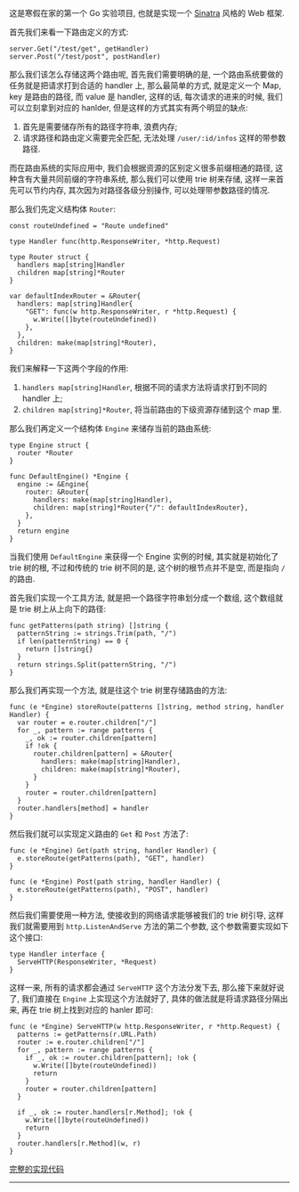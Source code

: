 这是寒假在家的第一个 Go 实验项目, 也就是实现一个 [Sinatra](http://sinatrarb.com/) 风格的 Web 框架.

首先我们来看一下路由定义的方式:

    server.Get("/test/get", getHandler)
    server.Post("/test/post", postHandler)

那么我们该怎么存储这两个路由呢, 首先我们需要明确的是, 一个路由系统要做的任务就是把请求打到合适的 handler 上, 那么最简单的方式, 就是定义一个 Map, key 是路由的路径, 而 value 是 handler, 这样的话, 每次请求的进来的时候, 我们可以立刻拿到对应的 hanlder, 但是这样的方式其实有两个明显的缺点:

1. 首先是需要储存所有的路径字符串, 浪费内存;
2. 请求路径和路由定义需要完全匹配, 无法处理 `/user/:id/infos` 这样的带参数路径.

而在路由系统的实际应用中, 我们会根据资源的区别定义很多前缀相通的路径, 这种含有大量共同前缀的字符串系统, 那么我们可以使用 trie 树来存储, 这样一来首先可以节约内存, 其次因为对路径各级分别操作, 可以处理带参数路径的情况.

那么我们先定义结构体 `Router`:

    const routeUndefined = "Route undefined"

    type Handler func(http.ResponseWriter, *http.Request)

    type Router struct {
      handlers map[string]Handler
      children map[string]*Router
    }

    var defaultIndexRouter = &Router{
      handlers: map[string]Handler{
        "GET": func(w http.ResponseWriter, r *http.Request) {
          w.Write([]byte(routeUndefined))
        },
      },
      children: make(map[string]*Router),
    }

我们来解释一下这两个字段的作用:

1. `handlers map[string]Handler`, 根据不同的请求方法将请求打到不同的 handler 上;
2. `children map[string]*Router`, 将当前路由的下级资源存储到这个 map 里.

那么我们再定义一个结构体 `Engine` 来储存当前的路由系统:

    type Engine struct {
      router *Router
    }

    func DefaultEngine() *Engine {
      engine := &Engine{
        router: &Router{
          handlers: make(map[string]Handler),
          children: map[string]*Router{"/": defaultIndexRouter},
        },
      }
      return engine
    }

当我们使用 `DefaultEngine` 来获得一个 Engine 实例的时候, 其实就是初始化了 trie 树的根, 不过和传统的 trie 树不同的是, 这个树的根节点并不是空, 而是指向 `/` 的路由.

首先我们实现一个工具方法, 就是把一个路径字符串划分成一个数组, 这个数组就是 trie 树上从上向下的路径:

    func getPatterns(path string) []string {
      patternString := strings.Trim(path, "/")
      if len(patternString) == 0 {
        return []string{}
      }
      return strings.Split(patternString, "/")
    }

那么我们再实现一个方法, 就是往这个 trie 树里存储路由的方法:

    func (e *Engine) storeRoute(patterns []string, method string, handler Handler) {
      var router = e.router.children["/"]
      for _, pattern := range patterns {
        _, ok := router.children[pattern]
        if !ok {
          router.children[pattern] = &Router{
            handlers: make(map[string]Handler),
            children: make(map[string]*Router),
          }
        }
        router = router.children[pattern]
      }
      router.handlers[method] = handler
    }

然后我们就可以实现定义路由的 `Get` 和 `Post` 方法了:

    func (e *Engine) Get(path string, handler Handler) {
      e.storeRoute(getPatterns(path), "GET", handler)
    }

    func (e *Engine) Post(path string, handler Handler) {
      e.storeRoute(getPatterns(path), "POST", handler)
    }

然后我们需要使用一种方法, 使接收到的网络请求能够被我们的 trie 树引导, 这样我们就需要用到 `http.ListenAndServe` 方法的第二个参数, 这个参数需要实现如下这个接口:

    type Handler interface {
      ServeHTTP(ResponseWriter, *Request)
    }

这样一来, 所有的请求都会通过 `ServeHTTP` 这个方法分发下去, 那么接下来就好说了, 我们直接在 `Engine` 上实现这个方法就好了, 具体的做法就是将请求路径分隔出来, 再在 trie 树上找到对应的 hanler 即可:

    func (e *Engine) ServeHTTP(w http.ResponseWriter, r *http.Request) {
      patterns := getPatterns(r.URL.Path)
      router := e.router.children["/"]
      for _, pattern := range patterns {
        if _, ok := router.children[pattern]; !ok {
          w.Write([]byte(routeUndefined))
          return
        }
        router = router.children[pattern]
      }

      if _, ok := router.handlers[r.Method]; !ok {
        w.Write([]byte(routeUndefined))
        return
      }
      router.handlers[r.Method](w, r)
    }

[完整的实现代码](https://github.com/MrHuxu/x-go-lab/tree/master/web/engine)

---
